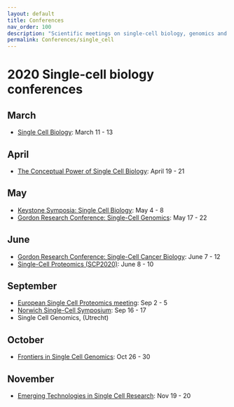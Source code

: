 ```yaml
---
layout: default
title: Conferences
nav_order: 100
description: "Scientific meetings on single-cell biology, genomics and proteomics"
permalink: Conferences/single_cell
---
```


# 2020 Single-cell biology conferences


## March
* [Single Cell Biology](https://coursesandconferences.wellcomegenomecampus.org/our-events/single-cell-biology-2020/): March 11 - 13

## April
* [The Conceptual Power of Single Cell Biology](http://www.cell-symposia.com/conceptual-single-cells-2020/): April 19 - 21

## May
* [Keystone Symposia: Single Cell Biology](http://www.keystonesymposia.org/index.cfm?e=web.Meeting.Program&meetingid=1727): May 4 - 8
* [Gordon Research Conference: Single-Cell Genomics](https://www.grc.org/single-cell-genomics-conference/2020/): May 17 - 22

## June
* [Gordon Research Conference: Single-Cell Cancer Biology](https://www.grc.org/single-cell-cancer-biology-conference/2020/): June 7 - 12
* [Single-Cell Proteomics (SCP2020)](http://single-cell.net/proteomics/scp2020): June 8 - 10

## September
* [European Single Cell Proteomics meeting](https://www.proteomics-academy.org/apmrs2020-escp2020): Sep 2 - 5
* [Norwich Single-Cell Symposium](https://www.earlham.ac.uk/single-cell-symposium-2020): Sep 16 - 17
* Single Cell Genomics, (Utrecht)

## October
* [Frontiers in Single Cell Genomics](http://www.csh-asia.org/2020meetings/cell.html): Oct 26 - 30


## November
* [Emerging Technologies in Single Cell Research](https://www.vibconferences.be/events/emerging-technologies-in-single-cell-research): Nov 19 - 20
